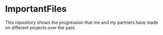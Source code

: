 # ImportantFiles
This repository shows the progression that me and my partners have made on different projects over the past. 
